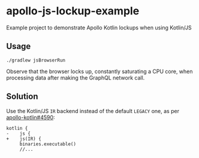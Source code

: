 # apollo-js-lockup-example
Example project to demonstrate Apollo Kotlin lockups when using Kotlin/JS

## Usage

```
./gradlew jsBrowserRun
```

Observe that the browser locks up, constantly saturating a CPU core, when processing data after making the GraphQL network call.

## Solution

Use the Kotlin/JS `IR` backend instead of the default `LEGACY` one, as per [apollo-kotlin#4590](https://github.com/apollographql/apollo-kotlin/issues/4590):

```
kotlin {
-    js {
+    js(IR) {
     binaries.executable()
     //...
```
